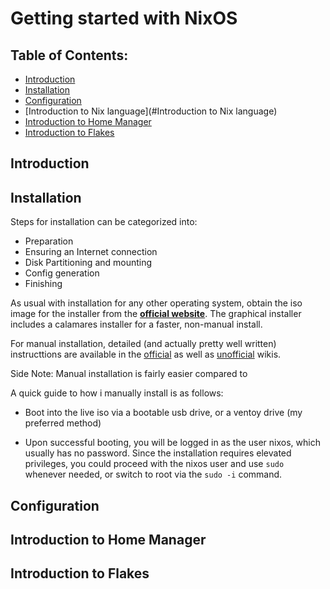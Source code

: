 # Getting started with NixOS

## Table of Contents:

- [Introduction](##Introduction)
- [Installation](#Installation)
- [Configuration](#Configuration)
- [Introduction to Nix language](#Introduction to Nix language)
- [Introduction to Home Manager]()
- [Introduction to Flakes]()

## Introduction


## Installation

Steps for installation can be categorized into:

- Preparation
- Ensuring an Internet connection
- Disk Partitioning and mounting
- Config generation
- Finishing 

As usual with installation for any other operating system, obtain the iso image for the installer from the [**official website**](https://nixos.org/download/). The graphical installer includes a calamares installer for a faster, non-manual install.

For manual installation, detailed (and actually pretty well written) instructtions are available in the [official](https://nixos.org/manual/nixos/stable/index.html#ch-installation) as well as [unofficial](https://nixos.wiki/wiki/NixOS_Installation_Guide) wikis.

Side Note: Manual installation is fairly easier compared to 

A quick guide to how i manually install is as follows:

- Boot into the live iso via a bootable usb drive, or a ventoy drive (my preferred method)

- Upon successful booting, you will be logged in as the user nixos, which usually has no password. Since the installation requires elevated privileges, you could proceed with the nixos user and use `sudo` whenever needed, or switch to root via the `sudo -i` command.

## Configuration

## Introduction to Home Manager

## Introduction to Flakes


